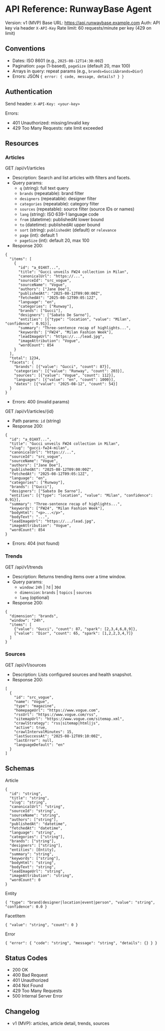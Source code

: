 # API Reference: RunwayBase Agent

Version: v1 (MVP)
Base URL: https://api.runwaybase.example.com
Auth: API key via header `X-API-Key`
Rate limit: 60 requests/minute per key (429 on limit)

## Conventions
- Dates: ISO 8601 (e.g., `2025-08-12T14:30:00Z`)
- Pagination: `page` (1-based), `pageSize` (default 20, max 100)
- Arrays in query: repeat params (e.g., `brands=Gucci&brands=Dior`)
- Errors: JSON `{ error: { code, message, details? } }`

## Authentication
Send header: `X-API-Key: <your-key>`

Errors:
- 401 Unauthorized: missing/invalid key
- 429 Too Many Requests: rate limit exceeded

## Resources

### Articles

GET /api/v1/articles
- Description: Search and list articles with filters and facets.
- Query params:
  - `q` (string): full text query
  - `brands` (repeatable): brand filter
  - `designers` (repeatable): designer filter
  - `categories` (repeatable): category filter
  - `sources` (repeatable): source filter (source IDs or names)
  - `lang` (string): ISO 639-1 language code
  - `from` (datetime): publishedAt lower bound
  - `to` (datetime): publishedAt upper bound
  - `sort` (string): `publishedAt` (default) or `relevance`
  - `page` (int): default 1
  - `pageSize` (int): default 20, max 100
- Response 200:
```
{
  "items": [
    {
      "id": "a_01HXT...",
      "title": "Gucci unveils FW24 collection in Milan",
      "canonicalUrl": "https://...",
      "sourceId": "src_vogue",
      "sourceName": "Vogue",
      "authors": ["Jane Doe"],
      "publishedAt": "2025-08-12T09:00:00Z",
      "fetchedAt": "2025-08-12T09:05:12Z",
      "language": "en",
      "categories": ["Runway"],
      "brands": ["Gucci"],
      "designers": ["Sabato De Sarno"],
      "entities": [{"type": "location", "value": "Milan", "confidence": 0.91}],
      "summary": "Three-sentence recap of highlights...",
      "keywords": ["FW24", "Milan Fashion Week"],
      "leadImageUrl": "https://.../lead.jpg",
      "imageAttribution": "Vogue",
      "wordCount": 854
    }
  ],
  "total": 1234,
  "facets": {
    "brands": [{"value": "Gucci", "count": 87}],
    "categories": [{"value": "Runway", "count": 203}],
    "sources": [{"value": "Vogue", "count": 112}],
    "languages": [{"value": "en", "count": 1000}],
    "dates": [{"value": "2025-08-12", "count": 54}]
  }
}
```
- Errors: 400 (invalid params)

GET /api/v1/articles/{id}
- Path params: `id` (string)
- Response 200:
```
{
  "id": "a_01HXT...",
  "title": "Gucci unveils FW24 collection in Milan",
  "slug": "gucci-fw24-milan",
  "canonicalUrl": "https://...",
  "sourceId": "src_vogue",
  "sourceName": "Vogue",
  "authors": ["Jane Doe"],
  "publishedAt": "2025-08-12T09:00:00Z",
  "fetchedAt": "2025-08-12T09:05:12Z",
  "language": "en",
  "categories": ["Runway"],
  "brands": ["Gucci"],
  "designers": ["Sabato De Sarno"],
  "entities": [{"type": "location", "value": "Milan", "confidence": 0.91}],
  "summary": "Three-sentence recap of highlights...",
  "keywords": ["FW24", "Milan Fashion Week"],
  "bodyHtml": "<p>...</p>",
  "bodyText": "...",
  "leadImageUrl": "https://.../lead.jpg",
  "imageAttribution": "Vogue",
  "wordCount": 854
}
```
- Errors: 404 (not found)

### Trends

GET /api/v1/trends
- Description: Returns trending items over a time window.
- Query params:
  - `window`: `24h` | `7d` | `30d`
  - `dimension`: `brands` | `topics` | `sources`
  - `lang` (optional)
- Response 200:
```
{
  "dimension": "brands",
  "window": "24h",
  "items": [
    {"value": "Gucci", "count": 87, "spark": [2,3,4,6,8,9]},
    {"value": "Dior", "count": 65, "spark": [1,2,2,3,4,7]}
  ]
}
```

### Sources

GET /api/v1/sources
- Description: Lists configured sources and health snapshot.
- Response 200:
```
[
  {
    "id": "src_vogue",
    "name": "Vogue",
    "type": "magazine",
    "homepageUrl": "https://www.vogue.com",
    "rssUrl": "https://www.vogue.com/rss",
    "sitemapUrl": "https://www.vogue.com/sitemap.xml",
    "crawlStrategy": "rss|sitemap|html|js",
    "active": true,
    "crawlIntervalMinutes": 15,
    "lastSuccessAt": "2025-08-12T09:10:00Z",
    "lastError": null,
    "languageDefault": "en"
  }
]
```

## Schemas

Article
```
{
  "id": "string",
  "title": "string",
  "slug": "string",
  "canonicalUrl": "string",
  "sourceId": "string",
  "sourceName": "string",
  "authors": ["string"],
  "publishedAt": "datetime",
  "fetchedAt": "datetime",
  "language": "string",
  "categories": ["string"],
  "brands": ["string"],
  "designers": ["string"],
  "entities": [Entity],
  "summary": "string",
  "keywords": ["string"],
  "bodyHtml": "string",
  "bodyText": "string",
  "leadImageUrl": "string",
  "imageAttribution": "string",
  "wordCount": 0
}
```

Entity
```
{ "type": "brand|designer|location|event|person", "value": "string", "confidence": 0.0 }
```

FacetItem
```
{ "value": "string", "count": 0 }
```

Error
```
{ "error": { "code": "string", "message": "string", "details": {} } }
```

## Status Codes
- 200 OK
- 400 Bad Request
- 401 Unauthorized
- 404 Not Found
- 429 Too Many Requests
- 500 Internal Server Error

## Changelog
- v1 (MVP): articles, article detail, trends, sources